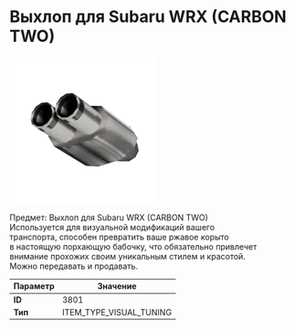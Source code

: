 # Выхлоп для Subaru WRX (CARBON TWO)

![Item Image](../img/3801.webp?raw=true)

Предмет: Выхлоп для Subaru WRX (CARBON TWO)<br>Используется для визуальной модификаций вашего<br>транспорта, способен превратить ваше ржавое корыто<br>в настоящую порхающую бабочку, что обязательно привлечет<br>внимание прохожих своим уникальным стилем и красотой.<br>Можно передавать и продавать.


| Параметр | Значение |
|----------|----------|
| **ID** | 3801 |
| **Тип** | ITEM_TYPE_VISUAL_TUNING |

